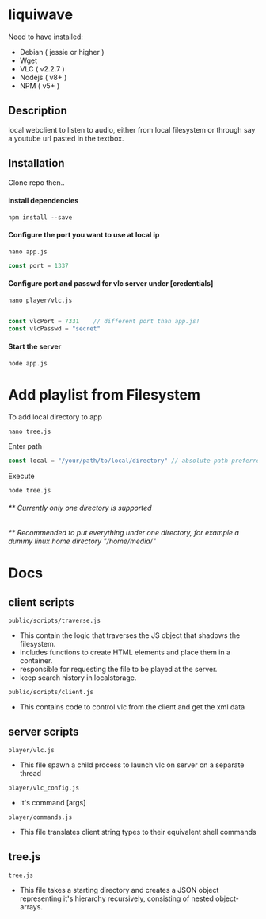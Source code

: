 # liquiwave
Need to have installed:
- Debian ( jessie or higher )
- Wget
- VLC ( v2.2.7 )
- Nodejs ( v8+ )
- NPM ( v5+ ) 

## Description
local webclient to listen to audio, either from local filesystem or through say a youtube url pasted in the textbox.

## Installation

Clone repo then..
#### install dependencies
```
npm install --save
```
#### Configure the port you want to use at local ip
```
nano app.js
```
```js
const port = 1337
```
#### Configure port and passwd for vlc server under [credentials]
```
nano player/vlc.js
```
```js

const vlcPort = 7331    // different port than app.js!
const vlcPasswd = "secret"
```
#### Start the server 
```
node app.js
```

# Add playlist from Filesystem
To add local directory to app
```
nano tree.js
```
Enter path
```js
const local = "/your/path/to/local/directory" // absolute path preferred
```
Execute
```
node tree.js
```
###### ** Currently only one directory is supported
###### ** Recommended to put everything under one directory, for example a dummy linux home directory "/home/media/"
# Docs

## client scripts
```
public/scripts/traverse.js
```
- This contain the logic that traverses the JS object that shadows the filesystem.
- includes functions to create HTML elements and place them in a container. 
- responsible for requesting the file to be played at the server.
- keep search history in localstorage.
```
public/scripts/client.js
```
- This contains code to control vlc from the client and get the xml data

## server scripts
```
player/vlc.js
```
- This file spawn a child process to launch vlc on server on a separate thread
```
player/vlc_config.js
```
- It's command [args]
```
player/commands.js
```
- This file translates client string types to their equivalent shell commands
## tree.js
```
tree.js
```

- This file takes a starting directory and creates a JSON object representing it's hierarchy recursively, consisting of nested object-arrays.

